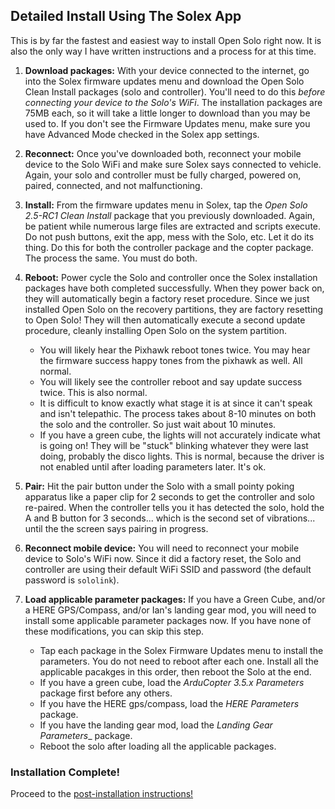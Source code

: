 ## Detailed Install Using The Solex App ##
This is by far the fastest and easiest way to install Open Solo right now. It is also the only way I have written instructions and a process for at this time.

1. **Download packages:** With your device connected to the internet, go into the Solex firmware updates menu and download the Open Solo Clean Install packages (solo and controller). You'll need to do this _before connecting your device to the Solo's WiFi_.  The installation packages are 75MB each, so it will take a little longer to download than you may be used to. If you don't see the Firmware Updates menu, make sure you have Advanced Mode checked in the Solex app settings.

2. **Reconnect:** Once you've downloaded both, reconnect your mobile device to the Solo WiFi and make sure Solex says connected to vehicle. Again, your solo and controller must be fully charged, powered on, paired, connected, and not malfunctioning. 

3. **Install:** From the firmware updates menu in Solex, tap the _Open Solo 2.5-RC1 Clean Install_ package that you previously downloaded. Again, be patient while numerous large files are extracted and scripts execute. Do not push buttons, exit the app, mess with the Solo, etc. Let it do its thing. Do this for both the controller package and the copter package. The process the same. You must do both.

4. **Reboot:** Power cycle the Solo and controller once the Solex installation packages have both completed successfully. When they power back on, they will automatically begin a factory reset procedure. Since we just installed Open Solo on the recovery partitions, they are factory resetting to Open Solo! They will then automatically execute a second update procedure, cleanly installing Open Solo on the system partition.
    - You will likely hear the Pixhawk reboot tones twice. You may hear the firmware success happy tones from the pixhawk as well. All normal.
    - You will likely see the controller reboot and say update success twice. This is also normal.
    - It is difficult to know exactly what stage it is at since it can't speak and isn't telepathic. The process takes about 8-10 minutes on both the solo and the controller.  So just wait about 10 minutes.
    - If you have a green cube, the lights will not accurately indicate what is going on! They will be "stuck" blinking whatever they were last doing, probably the disco lights. This is normal, because the driver is not enabled until after loading parameters later. It's ok.

5. **Pair:** Hit the pair button under the Solo with a small pointy poking apparatus like a paper clip for 2 seconds to get the controller and solo re-paired. When the controller tells you it has detected the solo, hold the A and B button for 3 seconds... which is the second set of vibrations... until the the screen says pairing in progress.

6. **Reconnect mobile device:** You will need to reconnect your mobile device to Solo's WiFi now.  Since it did a factory reset, the Solo and controller are using their default WiFi SSID and password (the default password is `sololink`).

7. **Load applicable parameter packages:** If you have a Green Cube, and/or a HERE GPS/Compass, and/or Ian's landing gear mod, you will need to install some applicable parameter packages now.  If you have none of these modifications, you can skip this step.
   - Tap each package in the Solex Firmware Updates menu to install the parameters. You do not need to reboot after each one. Install all the applicable pacakges in this order, then reboot the Solo at the end.
   - If you have a green cube, load the _ArduCopter 3.5.x Parameters_ package first before any others.
   - If you have the HERE gps/compass, load the _HERE Parameters_ package.
   - If you have the landing gear mod, load the _Landing Gear Parameters__ package.
   - Reboot the solo after loading all the applicable packages.
   
### Installation Complete! ###
Proceed to the [post-installation instructions!](../master/install_post.md)
